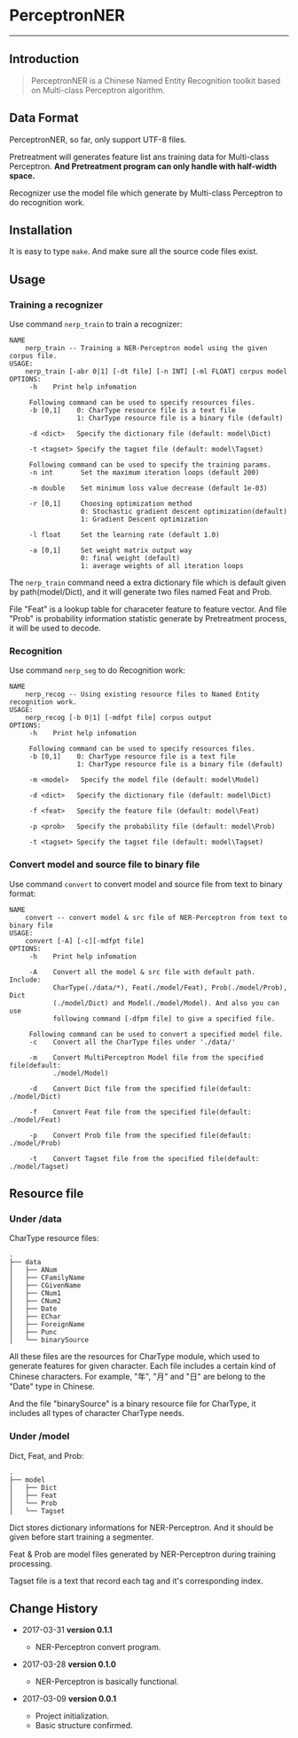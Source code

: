 # PerceptronNER

---

## Introduction

> PerceptronNER is a Chinese Named Entity Recognition toolkit based on Multi-class Perceptron algorithm.

## Data Format

PerceptronNER, so far, only support UTF-8 files.

Pretreatment will generates feature list ans training data for Multi-class Perceptron. **And Pretreatment program can only handle with half-width space.**

Recognizer use the model file which generate by Multi-class Perceptron to do recognition work.

## Installation

It is easy to type `make`. And make sure all the source code files exist.

## Usage

### Training a recognizer

Use command `nerp_train` to train a recognizer:

```shell
NAME
    nerp_train -- Training a NER-Perceptron model using the given corpus file.
USAGE:
    nerp_train [-abr 0|1] [-dt file] [-n INT] [-ml FLOAT] corpus model
OPTIONS:
     -h    Print help infomation

     Following command can be used to specify resources files.
     -b [0,1]    0: CharType resource file is a text file
                 1: CharType resource file is a binary file (default)

     -d <dict>   Specify the dictionary file (default: model\Dict)

     -t <tagset> Specify the tagset file (default: model\Tagset)

     Following command can be used to specify the training params.
     -n int       Set the maximum iteration loops (default 200)

     -m double    Set minimum loss value decrease (default 1e-03)

     -r [0,1]     Choosing optimization method
                  0: Stochastic gradient descent optimization(default)
                  1: Gradient Descent optimization

     -l float     Set the learning rate (default 1.0)

     -a [0,1]     Set weight matrix output way
                  0: final weight (default)
                  1: average weights of all iteration loops
```

The `nerp_train` command need a extra dictionary file which is default given by path(model/Dict), and it will generate two files named Feat and Prob. 

File "Feat" is a lookup table for characeter feature to feature vector. And file "Prob" is probability information statistic generate by Pretreatment process, it will be used to decode.

### Recognition

Use command `nerp_seg` to do Recognition work:

```shell
NAME
    nerp_recog -- Using existing resource files to Named Entity recognition work.
USAGE:
    nerp_recog [-b 0|1] [-mdfpt file] corpus output
OPTIONS:
     -h    Print help infomation

     Following command can be used to specify resources files.
     -b [0,1]    0: CharType resource file is a text file
                 1: CharType resource file is a binary file (default)

     -m <model>   Specify the model file (default: model\Model)

     -d <dict>   Specify the dictionary file (default: model\Dict)

     -f <feat>   Specify the feature file (default: model\Feat)

     -p <prob>   Specify the probability file (default: model\Prob)

     -t <tagset> Specify the tagset file (default: model\Tagset)
```

### Convert model and source file to binary file

Use command `convert` to convert model and source file from text to binary format:

```shell
NAME
    convert -- convert model & src file of NER-Perceptron from text to binary file
USAGE:
    convert [-A] [-c][-mdfpt file]
OPTIONS:
     -h    Print help infomation

     -A    Convert all the model & src file with default path. Include:
           CharType(./data/*), Feat(./model/Feat), Prob(./model/Prob), Dict
           (./model/Dict) and Model(./model/Model). And also you can use
           following command [-dfpm file] to give a specified file.

     Following command can be used to convert a specified model file.
     -c    Convert all the CharType files under './data/'

     -m    Convert MultiPerceptron Model file from the specified file(default:
           ./model/Model)

     -d    Convert Dict file from the specified file(default: ./model/Dict)

     -f    Convert Feat file from the specified file(default: ./model/Feat)

     -p    Convert Prob file from the specified file(default: ./model/Prob)

     -t    Convert Tagset file from the specified file(default: ./model/Tagset)
```

## Resource file

### Under /data

CharType resource files:

	.
	├── data
	│   ├── ANum
	│   ├── CFamilyName
	│   ├── CGivenName
	│   ├── CNum1
	│   ├── CNum2
	│   ├── Date
	│   ├── EChar
	│   ├── ForeignName
	│   ├── Punc
	│   └── binarySource

All these files are the resources for CharType module, which used to generate features for given character. Each file includes a certain kind of Chinese characters. For example, "年", "月" and "日" are belong to the "Date" type in Chinese.

And the file "binarySource" is a binary resource file for CharType, it includes all types of character CharType needs.

### Under /model

Dict, Feat, and Prob:

	.
	├── model
	│   ├── Dict
	│   ├── Feat
	│   └── Prob
	│   └── Tagset

Dict stores dictionary informations for NER-Perceptron. And it should be given before start training a segmenter.

Feat & Prob are model files generated by NER-Perceptron during training processing.

Tagset file is a text that record each tag and it's corresponding index.


## Change History

- 2017-03-31 **version 0.1.1**
  - NER-Perceptron convert program.

- 2017-03-28 **version 0.1.0**
  - NER-Perceptron is basically functional.

- 2017-03-09 **version 0.0.1**
  - Project initialization.
  - Basic structure confirmed.
